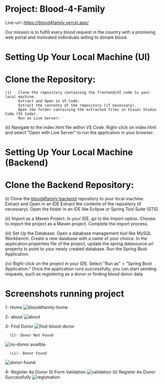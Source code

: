 # Project: Blood-4-Family 
 Live-url-:https://blood4family.vercel.app/
 
   Our mission is to fulfill every blood request in the country with a promising web portal and motivated individuals willing to donate blood.
# Setting Up Your Local Machine (UI)
   # Clone the Repository:
    (i)   Clone the repository containing the frontend/UI code to your local machine.
          Extract and Open in VS Code:
          Extract the contents of the repository (if necessary).
          Open the folder containing the extracted files in Visual Studio Code (VS Code).
          Run as Live Server:

  (ii)    Navigate to the index.html file within VS Code.
          Right-click on index.html and select "Open with 
          Live Server" to run the application in your browser.

# Setting Up Your Local Machine (Backend)
  # Clone the Backend Repository:

(i) Clone the [blood4family-backend](https://github.com/vivekgithub1997/blood4family-backend) repository to your local machine.
     Extract and Open in an IDE
     Extract the contents of the repository (if necessary).
     Open the folder in an IDE like Eclipse or Spring Tool Suite (STS).
     
(ii)    Import as a Maven Project:
        In your IDE, go to the Import option.
        Choose to import the project as a Maven project.
        Complete the import process.
        
(iii)   Set Up the Database:
        Open a database management tool like MySQL Workbench.
        Create a new database with a name of your choice.
        In the application.properties file of the project, update the spring.datasource.url property to point to your newly created database.
        Run the Spring Boot Application:

(iv)    Right-click on the project in your IDE.
        Select "Run as" > "Spring Boot Application."
        Once the application runs successfully, you can start sending requests, such as registering as a donor or finding blood donor data.
   # Screenshots running project 
   1- Home
   ![blood4family-home](https://github.com/user-attachments/assets/f5655147-8006-480a-b57a-20ec7a227f5b)

   2- about
![about](https://github.com/user-attachments/assets/9861fa03-ccfb-4441-8209-594f69d4e7e7)

  3- Find Donor 
![find-blood-donor](https://github.com/user-attachments/assets/84d7f00b-b06a-4324-babf-48547d0a3bcc)

      (I)- Donor Not Found
![no-donor availble](https://github.com/user-attachments/assets/9ac0efd0-3496-4c7c-94b3-2487b013a1b1)

      (ii)- Donor Found 
![donor-found](https://github.com/user-attachments/assets/4f6262fa-b0b8-447b-b75b-8dd145b80ff4)

4- Register As Donor
(I) Form Validation
![validation ](https://github.com/user-attachments/assets/25ce61ec-9306-4dfb-91dd-7dcb8792d399)
(ii) Register As Donor Successfully
![registration ](https://github.com/user-attachments/assets/872cbfc0-36fd-430d-a12a-b8125dd739ae)
